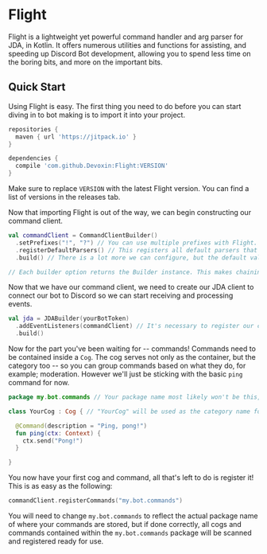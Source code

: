 # Flight
Flight is a lightweight yet powerful command handler and arg parser for JDA, in Kotlin. It offers numerous utilities and functions for assisting, and speeding up Discord Bot development, allowing you to spend less time on the boring bits, and more on the important bits.

## Quick Start
Using Flight is easy. The first thing you need to do before you can start diving in to bot making is to import it into your project.
```gradle
repositories {
  maven { url 'https://jitpack.io' }
}

dependencies {
  compile 'com.github.Devoxin:Flight:VERSION'
}
```
Make sure to replace `VERSION` with the latest Flight version. You can find a list of versions in the releases tab.

Now that importing Flight is out of the way, we can begin constructing our command client.
```kotlin
val commandClient = CommandClientBuilder()
  .setPrefixes("!", "?") // You can use multiple prefixes with Flight.
  .registerDefaultParsers() // This registers all default parsers that ship with Flight. This allows us to make use of Flight's arg-parsing capabilities.
  .build() // There is a lot more we can configure, but the default values are fine for our needs.

// Each builder option returns the Builder instance. This makes chaining calls easy.
```

Now that we have our command client, we need to create our JDA client to connect our bot to Discord so we can start receiving and processing events.
```kotlin
val jda = JDABuilder(yourBotToken)
  .addEventListeners(commandClient) // It's necessary to register our command client as an event listener so that it can process commands. This is also necessary for event waiting.
  .build()
```

Now for the part you've been waiting for -- commands!
Commands need to be contained inside a `Cog`. The cog serves not only as the container, but the category too -- so you can group commands based on what they do, for example; moderation. However we'll just be sticking with the basic `ping` command for now.
```kotlin
package my.bot.commands // Your package name most likely won't be this, but this is included as it's necessary for registering commands with the command client.

class YourCog : Cog { // "YourCog" will be used as the category name for commands within this cog.

  @Command(description = "Ping, pong!")
  fun ping(ctx: Context) {
    ctx.send("Pong!")
  }

}
```

You now have your first cog and command, all that's left to do is register it! This is as easy as the following:
```kotlin
commandClient.registerCommands("my.bot.commands")
```

You will need to change `my.bot.commands` to reflect the actual package name of where your commands are stored, but if done correctly, all cogs and commands contained within the `my.bot.commands` package will be scanned and registered ready for use.
